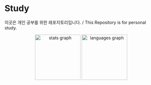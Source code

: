 # Study
이곳은 개인 공부를 위한 레포지토리입니다. / This Repository is for personal study.

<div align="center">
  <img src="https://github-readme-stats.vercel.app/api?username=nhyun199&hide_title=false&hide_rank=false&show_icons=true&include_all_commits=true&count_private=true&disable_animations=false&theme=dracula&locale=en&hide_border=false&order=1" height="150" alt="stats graph"  />
  <img src="https://github-readme-stats.vercel.app/api/top-langs?username=nhyun199&locale=en&hide_title=false&layout=compact&card_width=320&langs_count=5&theme=dracula&hide_border=false&order=2" height="150" alt="languages graph"  />
</div>

###
